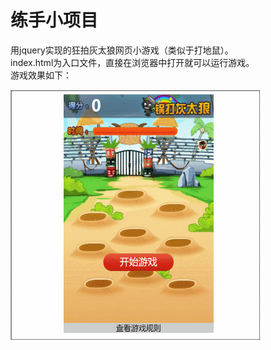 # 练手小项目
用jquery实现的狂拍灰太狼网页小游戏（类似于打地鼠）。<br>
index.html为入口文件，直接在浏览器中打开就可以运行游戏。<br>
游戏效果如下：<br>

<img src='https://github.com/Dashan001/Hit-Mouse/blob/master/hit-mouse.gif' width='400' height='400' alt='狂拍灰太狼'/> 
